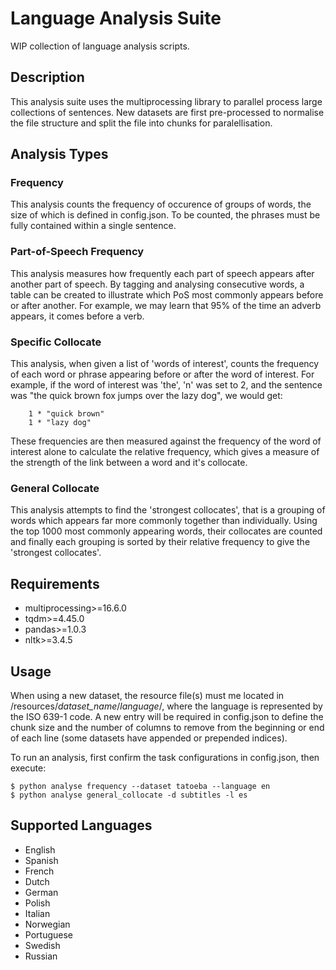 # Language Analysis Suite
WIP collection of language analysis scripts.

## Description
This analysis suite uses the multiprocessing library to parallel process large collections of sentences. New datasets are first pre-processed to normalise the file structure and split the file into chunks for paralellisation.

## Analysis Types
### Frequency
This analysis counts the frequency of occurence of groups of words, the size of which is defined in config.json. To be counted, the phrases must be fully contained within a single sentence.

### Part-of-Speech Frequency
This analysis measures how frequently each part of speech appears after another part of speech. By tagging and analysing consecutive words, a table can be created to illustrate which PoS most commonly appears before or after another. For example, we may learn that 95% of the time an adverb appears, it comes before a verb.

### Specific Collocate
This analysis, when given a list of 'words of interest', counts the frequency of each word or phrase appearing before or after the word of interest. For example, if the word of interest was 'the', 'n' was set to 2, and the sentence was "the quick brown fox jumps over the lazy dog", we would get:

        1 * "quick brown"
        1 * "lazy dog"

These frequencies are then measured against the frequency of the word of interest alone to calculate the relative frequency, which gives a measure of the strength of the link between a word and it's collocate.

### General Collocate
This analysis attempts to find the 'strongest collocates', that is a grouping of words which appears far more commonly together than individually. Using the top 1000 most commonly appearing words, their collocates are counted and finally each grouping is sorted by their relative frequency to give the 'strongest collocates'.

## Requirements

- multiprocessing>=16.6.0
- tqdm>=4.45.0
- pandas>=1.0.3
- nltk>=3.4.5

## Usage
When using a new dataset, the resource file(s) must me located in /resources/*dataset_name*/*language*/, where the language is represented by the ISO 639-1 code. A new entry will be required in config.json to define the chunk size and the number of columns to remove from the beginning or end of each line (some datasets have appended or prepended indices).

To run an analysis, first confirm the task configurations in config.json, then execute:

    $ python analyse frequency --dataset tatoeba --language en
    $ python analyse general_collocate -d subtitles -l es


## Supported Languages
- English
- Spanish
- French
- Dutch
- German
- Polish
- Italian
- Norwegian
- Portuguese
- Swedish
- Russian